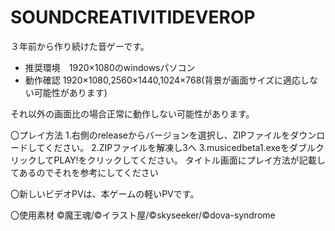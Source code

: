 # SOUNDCREATIVITIDEVEROP
３年前から作り続けた音ゲーです。

* 推奨環境　1920×1080のwindowsパソコン
* 動作確認  1920×1080,2560×1440,1024×768(背景が画面サイズに適応しない可能性があります)

それ以外の画面比の場合正常に動作しない可能性があります。

〇プレイ方法
1.右側のreleaseからバージョンを選択し、ZIPファイルをダウンロードしてください。
2.ZIPファイルを解凍し3へ
3.musicedbeta1.exeをダブルクリックしてPLAY!をクリックしてください。
タイトル画面にプレイ方法が記載してあるのでそれを参考にしてください

〇新しいビデオPVは、本ゲームの軽いPVです。

〇使用素材
©魔王魂/©イラスト屋/©skyseeker/©dova-syndrome
